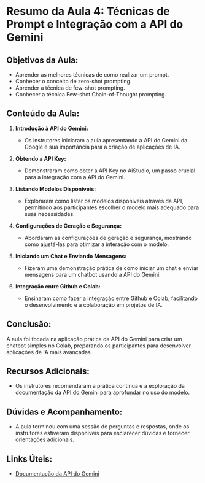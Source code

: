 # Resumo da Aula 4: Técnicas de Prompt e Integração com a API do Gemini

## Objetivos da Aula:
- Aprender as melhores técnicas de como realizar um prompt.
- Conhecer o conceito de zero-shot prompting.
- Aprender a técnica de few-shot prompting.
- Conhecer a técnica Few-shot Chain-of-Thought prompting.

## Conteúdo da Aula:
1. **Introdução à API do Gemini:**
   - Os instrutores iniciaram a aula apresentando a API do Gemini da Google e sua importância para a criação de aplicações de IA.

2. **Obtendo a API Key:**
   - Demonstraram como obter a API Key no AiStudio, um passo crucial para a integração com a API do Gemini.

3. **Listando Modelos Disponíveis:**
   - Exploraram como listar os modelos disponíveis através da API, permitindo aos participantes escolher o modelo mais adequado para suas necessidades.

4. **Configurações de Geração e Segurança:**
   - Abordaram as configurações de geração e segurança, mostrando como ajustá-las para otimizar a interação com o modelo.

5. **Iniciando um Chat e Enviando Mensagens:**
   - Fizeram uma demonstração prática de como iniciar um chat e enviar mensagens para um chatbot usando a API do Gemini.

6. **Integração entre Github e Colab:**
   - Ensinaram como fazer a integração entre Github e Colab, facilitando o desenvolvimento e a colaboração em projetos de IA.

## Conclusão:
A aula foi focada na aplicação prática da API do Gemini para criar um chatbot simples no Colab, preparando os participantes para desenvolver aplicações de IA mais avançadas.

## Recursos Adicionais:
- Os instrutores recomendaram a prática contínua e a exploração da documentação da API do Gemini para aprofundar no uso do modelo.

## Dúvidas e Acompanhamento:
- A aula terminou com uma sessão de perguntas e respostas, onde os instrutores estiveram disponíveis para esclarecer dúvidas e fornecer orientações adicionais.

## Links Úteis:
- [Documentação da API do Gemini](https://ai.google.dev/gemini-api/docs/quickstart?hl=pt-br)
